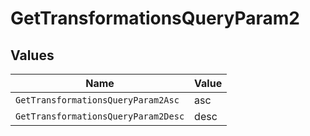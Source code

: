 # GetTransformationsQueryParam2


## Values

| Name                                | Value                               |
| ----------------------------------- | ----------------------------------- |
| `GetTransformationsQueryParam2Asc`  | asc                                 |
| `GetTransformationsQueryParam2Desc` | desc                                |
